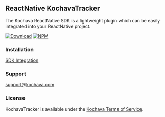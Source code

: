 ## ReactNative KochavaTracker
The Kochava ReactNative SDK is a lightweight plugin which can be easily integrated into your ReactNative project.

[![Download](https://img.shields.io/github/v/release/Kochava/ReactNative-KochavaTracker-Releases?include_prereleases&sort=semver)](https://github.com/Kochava/ReactNative-KochavaTracker-Releases/releases)
[![NPM](https://img.shields.io/npm/v/react-native-kochava-tracker)](https://www.npmjs.com/package/react-native-kochava-tracker)

### Installation
[SDK Integration](https://support.kochava.com/sdk-integration/reactnative-sdk-integration/)

### Support
support@kochava.com

### License
KochavaTracker is available under the [Kochava Terms of Service](https://www.kochava.com/terms-of-service/).
